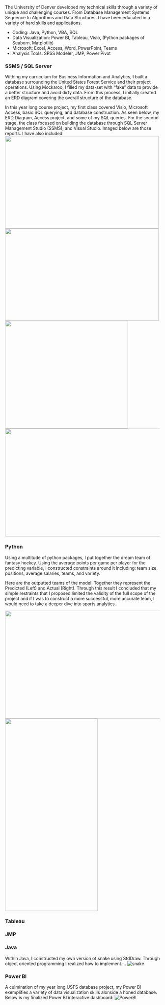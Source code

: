 The University of Denver developed my technical skills through a variety of unique and challenging courses. From Database Management Systems Sequence to Algorithms and Data Structures, I have been educated in a variety of hard skills and applications.

- Coding: Java, Python, VBA, SQL
-	Data Visualization: Power BI, Tableau, Visio, (Python packages of Seaborn, Matplotlib)
-	Microsoft: Excel, Access, Word, PowerPoint, Teams
-	Analysis Tools: SPSS Modeler, JMP, Power Pivot

### SSMS / SQL Server

Withing my curriculum for Business Information and Analytics, I built a database surrounding the United States Forest Service and their project operations. Using Mockaroo, I filled my data-set with “fake” data to provide a better structure and avoid dirty data. From this process, I initially created an ERD diagram covering the overall structure of the database.

In this year long course project, my first class covered Visio, Microsoft Access, basic SQL querying, and database construction. As seen below, my ERD Diagram, Access project, and some of my SQL queries. 
For the second stage, the class focused on building the database through SQL Server Management Studio (SSMS), and Visual Studio. Imaged below are those reports. I have also included 
<img src = "https://user-images.githubusercontent.com/28812295/162328637-d2d6b11d-6e9d-493f-b93b-bf8bc6355c59.png" width = "500" height = "300">
<img src = "https://user-images.githubusercontent.com/28812295/162328653-48949672-d736-4652-b210-811e7452e282.png" width = "500" height = "300">
<img src = "https://user-images.githubusercontent.com/28812295/162328677-ac2f5d70-dc10-4451-917e-bc7ddf3c6fba.png" width = "400" height = "350">
<img src = "https://user-images.githubusercontent.com/28812295/162328693-83f04006-cfb1-4d7a-a4ed-ad0d9ae62807.png" width = "550" height = "350">




### Python

Using a multitude of python packages, I put together the dream team of fantasy hockey. Using the average points per game per player for the predicting variable, I constructed constraints around it including: team size, positions, average salaries, teams, and variety.

Here are the outputted teams of the model. Together they represent the Predicted (Left) and Actual (Right). Through this result I concluded that my simple restraints that I proposed limited the validity of the full scope of the project and if I was to construct a more successful, more accurate team, I would need to take a deeper dive into sports analytics.

<img src = "https://user-images.githubusercontent.com/28812295/162224277-6949a6c9-8694-406c-a887-1548b1f958e7.png" width = "650" height = "350">
<img src = "https://user-images.githubusercontent.com/28812295/162224344-be25a927-22ed-41f6-9b37-636fc5ade866.png" width = "301" height = "625">




### Tableau

### JMP

### Java

Within Java, I constructed my own version of snake using StdDraw. Through object oriented programming I realized how to implement....
![snake](https://user-images.githubusercontent.com/28812295/162225481-d3128f03-1d27-4f76-9ec7-f6db74bc455b.png)


### Power BI
A culmination of my year long USFS database project, my Power BI exemplifies a variety of data visualization skills alonside a honed database. Below is my finalized Power BI interactive dashboard:
![PowerBI](https://user-images.githubusercontent.com/28812295/162219236-8e6f12ae-e4a8-4ea3-8278-ab87aa051c37.png)
